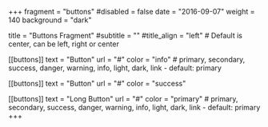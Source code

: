 +++
fragment = "buttons"
#disabled = false
date = "2016-09-07"
weight = 140
background = "dark"

title = "Buttons Fragment"
#subtitle = ""
#title_align = "left" # Default is center, can be left, right or center

[[buttons]]
  text = "Button"
  url = "#"
  color = "info" # primary, secondary, success, danger, warning, info, light, dark, link - default: primary

[[buttons]]
  text = "Button"
  url = "#"
  color = "success"

[[buttons]]
  text = "Long Button"
  url = "#"
  color = "primary" # primary, secondary, success, danger, warning, info, light, dark, link - default: primary
+++
